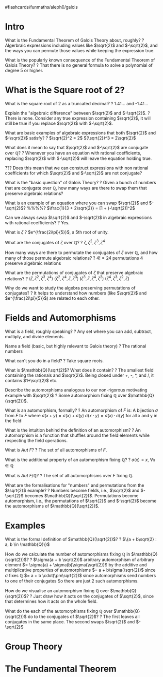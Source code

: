 #flashcards/funmaths/aleph0/galois
# Intro

What is the Fundamental Theorem of Galois Theory about, roughly?
?
Algerbraic expressions including values like $\sqrt{2}$ and $-\sqrt{2}$, and the ways you can permute those values while keeping the expression true.
<!--SR:2022-10-26,111,270-->

What is the popularly known consequence of the Fundamental Theorem of Galois Theory?
?
That there is no general formula to solve a polynomial of degree 5 or higher.
<!--SR:2022-09-24,89,250-->


# What is the Square root of 2?

What is the square root of 2 as a truncated decimal?
?
1.41... and -1.41...
<!--SR:2022-10-01,88,230-->

Explain the "algebraic difference" between $\sqrt(2)$ and $-\sqrt{2}$.
?
There is none. Consider any true expression containing $\sqrt{2}$, it will still be true if you replace $\sqrt{2}$ with  $-\sqrt{2}$.
<!--SR:2022-08-08,60,250-->

What are basic examples of algebraic expressions that both $\sqrt{2}$ and $-\sqrt{2}$ satisfy?
?
$\sqrt{2}^2 = 2$
$(\sqrt{2})^3 = 2\sqrt{2}$
<!--SR:2023-01-20,171,250-->

What does it mean to say that $\sqrt{2}$ and $-\sqrt{2}$ are conjugate over $\mathbb{Q}$?
?
Whenever you have an equation with rational coefficients, replacing $\sqrt{2}$ with $-\sqrt{2}$ will leave the equation holding true.
<!--SR:2022-11-12,112,210-->

??? Does this mean that we can construct expressions with non rational coefficients for which $\sqrt{2}$ and $-\sqrt{2}$ are not conjugate?

What is the "basic question" of Galois Theory?
?
Given a bunch of numbers that are conjugate over $\mathbb{Q}$, how many ways are there to swap them that preserve algebraic relations?
<!--SR:2022-08-05,44,190-->

What is an example of an equation where you can swap $\sqrt{2}$ and $-\sqrt{2}$?
%%%%?
$\frac{1}{3 + 2\sqrt{2}} = [1 + (-\sqrt(2)]^2$
<!--SR:2022-07-08,35,190-->

Can we always swap $\sqrt{2}$ and $-\sqrt{2}$ in algebraic expressions with rational coefficients?
?
Yes.
<!--SR:2023-01-14,176,270-->

What is $\zeta$
?
$e^{\frac{2i\pi}{5}}$, a 5th root of unity.
<!--SR:2022-09-21,77,210-->

What are the conjugates of $\zeta$ over $\mathbb{Q}$?
?
$\zeta,\zeta^2,\zeta^3,\zeta^4$
<!--SR:2022-08-11,37,230-->

How many ways are there to permutate the conjugates of $\zeta$ over $\mathbb{Q}$, and how many of those permute algebraic relations?
?
$4! = 24$ permutations
$4$ preserve algebraic relations
<!--SR:2022-09-06,78,250-->

What are the permutations of conjugates of $\zeta$ that preserve algebraic relations?
?
$(\zeta,\zeta^2,\zeta^3,\zeta^4)$
$(\zeta^2,\zeta^4,\zeta,\zeta^3)$
$(\zeta^3,\zeta,\zeta^4,\zeta^2)$
$(\zeta^4,\zeta^3,\zeta^2,\zeta)$
<!--SR:2022-09-26,88,250-->

Why do we want to study the algebra preserving permutations of conjugates?
?
It helps to understand how numbers (like $\sqrt{2}$ and $e^{\frac{2i\pi}{5}}$) are related to each other.
<!--SR:2022-11-22,117,230-->

# Fields and Automorphisms

What is a field, roughly speaking?
?
Any set where you can add, subtract, multiply, and divide elements.
<!--SR:2022-11-13,119,250-->

Name a field (basic, but highly relevant to Galois theory)
?
The rational numbers
<!--SR:2022-08-15,64,250-->

What can't you do in a field?
?
Take square roots.
<!--SR:2022-09-12,84,250-->

What is $\mathbb{Q}(\sqrt(2)$? What does it contain?
?
The smallest field containing the rationals and $\sqrt{2}$.
Being closed under +, -, \*, and /, it contains $1+\sqrt{2}$ etc.
<!--SR:2022-08-20,68,250-->

Describe the automorphisms analogous to our non-rigorous motivating example with $\sqrt{2}$
?
Some automorphism fixing $\mathbb{Q}$ over $\mathbb{Q}(\sqrt{2})$.
<!--SR:2022-10-14,89,210-->

What is an automorphism, formally?
?
An automorphism of $F$ is:
A bijection $\sigma$ from $F$ to $F$ where
$\sigma(x + y) = \sigma(x) + \sigma(y)$
$\sigma(x\cdot y) = \sigma(x)\cdot\sigma(y)$
for all x and y in the field
<!--SR:2022-09-13,70,210-->

What is the intuition behind the definition of an automorphism?
?
An automorphism is a function that shuffles around the field elements while respecting the field operations.
<!--SR:2022-10-15,95,230-->

What is $Aut\ F$?
?
The set of all automorphisms of $F$.
<!--SR:2022-10-17,103,250-->

What is the additional property of an automorphism fixing $\mathbb{Q}$?
?
$\sigma(x) = x,\ \forall x \in \mathbb{Q}$
<!--SR:2022-08-17,66,250-->

What is $Aut\ F/\mathbb{Q}$?
?
The set of all automorphisms over $F$ fixing $\mathbb{Q}$.
<!--SR:2022-08-26,73,250-->

What are the formalisations for "numbers" and permutations from the $\sqrt{2}$  example?
?
Numbers become fields, i.e., $\sqrt{2}$ and $-\sqrt{2}$ becomes $\mathbb{Q}(\sqrt{2})$.
Permutations become automorphism, i.e., the permutations of $\sqrt{2}$ and $-\sqrt{2}$ become the automorphisms of $\mathbb{Q}(\sqrt{2})$.
<!--SR:2022-10-08,95,250-->


# Examples

What is the formal definition of $\mathbb{Q}(\sqrt{2})$?
?
$\{a + b\sqrt{2} : a, b \in \mathbb{Q}\}$
<!--SR:2022-08-12,63,250-->

How do we calculate the number of automorphisms fixing $\mathbb{Q}$ in $\mathbb{Q}(\sqrt{2})$?
?
$\sigma(a + b \sqrt{2})$ arbitrary automorphism of arbitrary element
$= \sigma(a) + \sigma(b)\sigma(\sqrt{2})$ by the additive and multiplicative properties of automorphisms
$= a + b\sigma(\sqrt{2})$ since $\sigma$ fixes $\mathbb{Q}$
$= a + b \cdot(\pm\sqrt{2})$ since automorphisms send numbers to one of their conjugates
So there are just 2 such automorphisms.
<!--SR:2022-10-08,88,250-->

How do we visualise an automorphism fixing $\mathbb{Q}$ over $\mathbb{Q}(\sqrt{2})$?
?
Just draw how it acts on the conjugates of $\sqrt{2}$, since that determines how it acts on the whole field.
<!--SR:2022-10-07,87,250-->

What do the each of the automorphisms fixing $\mathbb{Q}$ over $\mathbb{Q}(\sqrt{2})$ do to the conjugates of $\sqrt{2}$?
?
The first leaves all conjugates in the same place.
The second swaps $\sqrt{2}$ and $-\sqrt{2}$
<!--SR:2022-10-06,86,250-->

# Group Theory

# The Fundamental Theorem
